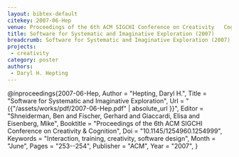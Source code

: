 ```yaml
---
layout: bibtex-default
citekey: 2007-06-Hep
venue: Proceedings of the 6th ACM SIGCHI Conference on Creativity   Cognition
title: Software for Systematic and Imaginative Exploration (2007)
breadcrumb: Software for Systematic and Imaginative Exploration (2007)
projects:
 - creativity
category: poster
authors:
 - Daryl H. Hepting 
---
```

@inproceedings{2007-06-Hep,
	Author =  "Hepting, Daryl H.",
	Title =  "Software for Systematic and Imaginative Exploration",
	Url = \"{{"/assets/works/pdf/2007-06-Hep.pdf" | absolute_url }}\",
	Editor =  "Shneiderman, Ben and Fischer, Gerhard and Giaccardi, Elisa and Eisenberg, Mike",
	Booktitle =  "Proceedings of the 6th ACM SIGCHI Conference on Creativity \& Cognition",
	Doi =  "10.1145/1254960.1254999",
	Keywords =  "Interaction, training, creativity, software design",
	Month =  "June",
	Pages =  "253--254",
	Publisher =  "ACM",
	Year =  "2007",
}
